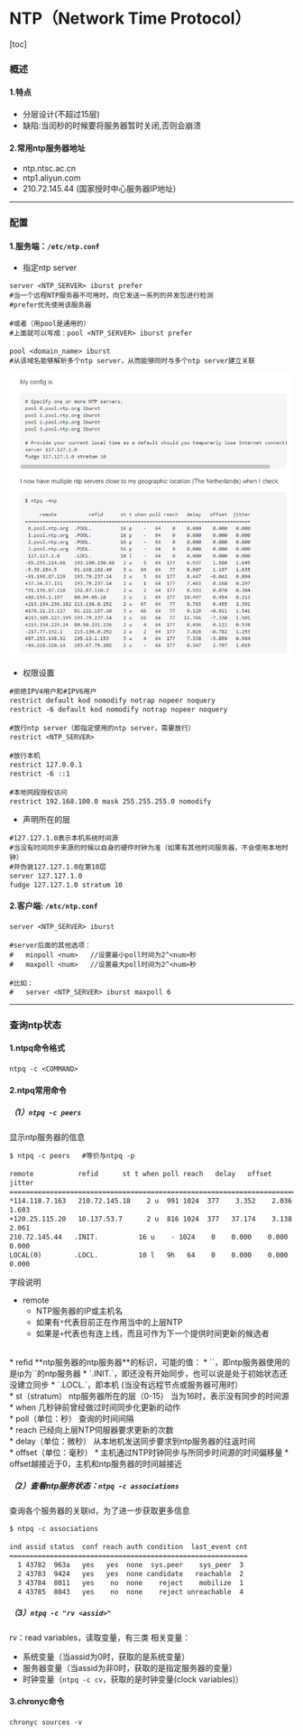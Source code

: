 # NTP（Network Time Protocol）

[toc]

### 概述
#### 1.特点
* 分层设计(不超过15层)
* 缺陷:当闰秒的时候要将服务器暂时关闭,否则会崩溃

#### 2.常用ntp服务器地址
* ntp.ntsc.ac.cn
* ntp1.aliyun.com
* 210.72.145.44 (国家授时中心服务器IP地址)

***

### 配置

#### 1.服务端：`/etc/ntp.conf`

* 指定ntp server

```shell
server <NTP_SERVER> iburst prefer
#当一个远程NTP服务器不可用时，向它发送一系列的并发包进行检测
#prefer优先使用该服务器

#或者（用pool是通用的）
#上面就可以写成：pool <NTP_SERVER> iburst prefer

pool <domain_name> iburst
#从该域名能够解析多个ntp server，从而能够同时与多个ntp server建立关联
```
![](./imgs/ntp_01.png)

* 权限设置

```shell
#拒绝IPV4用户和#IPV6用户   
restrict default kod nomodify notrap nopeer noquery  
restrict -6 default kod nomodify notrap nopeer noquery    

#放行ntp server（即指定使用的ntp server，需要放行）
restrict <NTP_SERVER>

#放行本机
restrict 127.0.0.1
restrict -6 ::1

#本地网段授权访问
restrict 192.168.100.0 mask 255.255.255.0 nomodify
```

* 声明所在的层

```shell
#127.127.1.0表示本机系统时间源
#当没有时间同步来源的时候以自身的硬件时钟为准（如果有其他时间服务器，不会使用本地时钟）
#并伪装127.127.1.0在第10层
server 127.127.1.0
fudge 127.127.1.0 stratum 10
```

#### 2.客户端: `/etc/ntp.conf`
```shell
server <NTP_SERVER> iburst

#server后面的其他选项：
#   minpoll <num>   //设置最小poll时间为2^<num>秒
#   maxpoll <num>   //设置最大poll时间为2^<num>秒

#比如：
#   server <NTP_SERVER> iburst maxpoll 6       
```

***

### 查询ntp状态

#### 1.ntpq命令格式

```shell
ntpq -c <COMMAND>
```

#### 2.ntpq常用命令
##### （1）`ntpq -c peers`
显示ntp服务器的信息
```shell
$ ntpq -c peers   #等价与ntpq -p

remote           refid      st t when poll reach   delay   offset  jitter
==============================================================================
*114.118.7.163   210.72.145.18    2 u  991 1024  377    3.352    2.036   1.603
+120.25.115.20   10.137.53.7      2 u  816 1024  377   37.174    3.138   2.061
210.72.145.44   .INIT.          16 u    - 1024    0    0.000    0.000   0.000
LOCAL(0)        .LOCL.          10 l   9h   64    0    0.000    0.000   0.000
```
字段说明
* remote
  * NTP服务器的IP或主机名
  * 如果有`*`代表目前正在作用当中的上层NTP
  * 如果是`+`代表也有连上线，而且可作为下一个提供时间更新的候选者
</br>
* refid
  **ntp服务器的ntp服务器**的标识，可能的值：
  * `<IP>`，即ntp服务器使用的是ip为`<IP>`的ntp服务器
  * `.INIT.`，即还没有开始同步，也可以说是处于初始状态还没建立同步
  * `.LOCL.`，即本机 (当没有远程节点或服务器可用时）
</br>
* st（stratum）
ntp服务器所在的层（0-15）
当为16时，表示没有同步的时间源
</br>
* when
  几秒钟前曾经做过时间同步化更新的动作
</br>
* poll（单位：秒）
  查询的时间间隔
</br>
* reach
  已经向上层NTP伺服器要求更新的次数
</br>
* delay（单位：微秒）
  从本地机发送同步要求到ntp服务器的往返时间
</br>
* offset（单位：毫秒）
  * 主机通过NTP时钟同步与所同步时间源的时间偏移量
  * offset越接近于0，主机和ntp服务器的时间越接近

##### （2）查看ntp服务状态：`ntpq -c associations`
查询各个服务器的关联id，为了进一步获取更多信息
```shell
$ ntpq -c associations

ind assid status  conf reach auth condition  last_event cnt
===========================================================
  1 43782  963a   yes   yes  none  sys.peer    sys_peer  3
  2 43783  9424   yes   yes  none candidate   reachable  2
  3 43784  8011   yes    no  none    reject    mobilize  1
  4 43785  8043   yes    no  none    reject unreachable  4
```

##### （3）`ntpq -c "rv <assid>"`
rv：read variables，读取变量，有三类 相关变量：
* 系统变量（当assid为0时，获取的是系统变量）
* 服务器变量（当assid为非0时，获取的是指定服务器的变量）
* 时钟变量（`ntpq -c cv`，获取的是时钟变量(clock variables)）


#### 3.chronyc命令
```shell
chronyc sources -v
```
